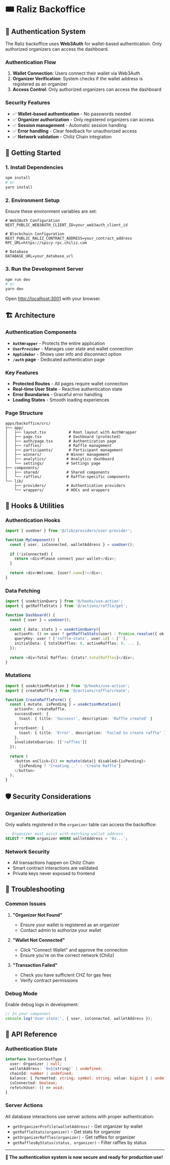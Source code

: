 # 🎟️ Raliz Backoffice

## 🔐 Authentication System

The Raliz backoffice uses **Web3Auth** for wallet-based authentication. Only authorized organizers can access the dashboard.

### Authentication Flow

1. **Wallet Connection**: Users connect their wallet via Web3Auth
2. **Organizer Verification**: System checks if the wallet address is registered as an organizer
3. **Access Control**: Only authorized organizers can access the dashboard

### Security Features

- ✅ **Wallet-based authentication** - No passwords needed
- ✅ **Organizer authorization** - Only registered organizers can access
- ✅ **Session management** - Automatic session handling
- ✅ **Error handling** - Clear feedback for unauthorized access
- ✅ **Network validation** - Chiliz Chain integration

## 🚀 Getting Started

### 1. Install Dependencies

```bash
npm install
# or
yarn install
```

### 2. Environment Setup

Ensure these environment variables are set:

```env
# Web3Auth Configuration
NEXT_PUBLIC_WEB3AUTH_CLIENT_ID=your_web3auth_client_id

# Blockchain Configuration
NEXT_PUBLIC_RALIZ_CONTRACT_ADDRESS=your_contract_address
RPC_URL=https://spicy-rpc.chiliz.com

# Database
DATABASE_URL=your_database_url
```

### 3. Run the Development Server

```bash
npm run dev
# or
yarn dev
```

Open [http://localhost:3001](http://localhost:3001) with your browser.

## 🏗️ Architecture

### Authentication Components

- **`AuthWrapper`** - Protects the entire application
- **`UserProvider`** - Manages user state and wallet connection
- **`AppSidebar`** - Shows user info and disconnect option
- **`/auth` page** - Dedicated authentication page

### Key Features

- **Protected Routes** - All pages require wallet connection
- **Real-time User State** - Reactive authentication state
- **Error Boundaries** - Graceful error handling
- **Loading States** - Smooth loading experiences

### Page Structure

```
apps/backoffice/src/
├── app/
│   ├── layout.tsx          # Root layout with AuthWrapper
│   ├── page.tsx            # Dashboard (protected)
│   ├── auth/page.tsx       # Authentication page
│   ├── raffles/            # Raffle management
│   ├── participants/       # Participant management
│   ├── winners/           # Winner management
│   ├── analytics/         # Analytics dashboard
│   └── settings/          # Settings page
├── components/
│   ├── shared/            # Shared components
│   └── raffles/           # Raffle-specific components
└── lib/
    ├── providers/         # Authentication providers
    └── wrappers/          # HOCs and wrappers
```

## 🔧 Hooks & Utilities

### Authentication Hooks

```typescript
import { useUser } from '@/lib/providers/user-provider';

function MyComponent() {
  const { user, isConnected, walletAddress } = useUser();
  
  if (!isConnected) {
    return <div>Please connect your wallet</div>;
  }
  
  return <div>Welcome, {user?.name}!</div>;
}
```

### Data Fetching

```typescript
import { useActionQuery } from '@/hooks/use-action';
import { getRaffleStats } from '@/actions/raffle/get';

function Dashboard() {
  const { user } = useUser();
  
  const { data: stats } = useActionQuery({
    actionFn: () => user ? getRaffleStats(user) : Promise.resolve({ ok: false, message: 'No user' }),
    queryKey: user ? ['raffle-stats', user.id] : [''],
    initialData: { totalRaffles: 0, activeRaffles: 0, ... },
  });
  
  return <div>Total Raffles: {stats?.totalRaffles}</div>;
}
```

### Mutations

```typescript
import { useActionMutation } from '@/hooks/use-action';
import { createRaffle } from '@/actions/raffle/create';

function CreateRaffleForm() {
  const { mutate, isPending } = useActionMutation({
    actionFn: createRaffle,
    successEvent: {
      toast: { title: 'Success!', description: 'Raffle created' }
    },
    errorEvent: {
      toast: { title: 'Error', description: 'Failed to create raffle' }
    },
    invalidateQueries: [['raffles']]
  });
  
  return (
    <button onClick={() => mutate(data)} disabled={isPending}>
      {isPending ? 'Creating...' : 'Create Raffle'}
    </button>
  );
}
```

## 🛡️ Security Considerations

### Organizer Authorization

Only wallets registered in the `organizer` table can access the backoffice:

```sql
-- Organizer must exist with matching wallet address
SELECT * FROM organizer WHERE walletAddress = '0x...';
```

### Network Security

- All transactions happen on Chiliz Chain
- Smart contract interactions are validated
- Private keys never exposed to frontend

## 🚨 Troubleshooting

### Common Issues

1. **"Organizer Not Found"**
   - Ensure your wallet is registered as an organizer
   - Contact admin to authorize your wallet

2. **"Wallet Not Connected"**
   - Click "Connect Wallet" and approve the connection
   - Ensure you're on the correct network (Chiliz)

3. **"Transaction Failed"**
   - Check you have sufficient CHZ for gas fees
   - Verify contract permissions

### Debug Mode

Enable debug logs in development:

```typescript
// In your component
console.log('User state:', { user, isConnected, walletAddress });
```

## 📖 API Reference

### Authentication State

```typescript
interface UserContextType {
  user: Organizer | null;
  walletAddress: `0x${string}` | undefined;
  chainId: number | undefined;
  balance: { formatted: string; symbol: string; value: bigint } | undefined;
  isConnected: boolean;
  refetchUser: () => void;
}
```

### Server Actions

All database interactions use server actions with proper authentication:

- `getOrganizerProfile(walletAddress)` - Get organizer by wallet
- `getRaffleStats(organizer)` - Get stats for organizer
- `getOrganizerRaffles(organizer)` - Get raffles for organizer
- `getRafflesByStatus(status, organizer)` - Filter raffles by status

---

**🎯 The authentication system is now secure and ready for production use!** 